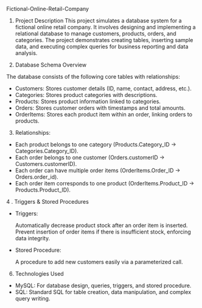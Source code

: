 Fictional-Online-Retail-Company
1. Project Description
This project simulates a database system for a fictional online retail company. It involves designing and implementing a relational database to manage customers, products, orders, and categories. The project demonstrates creating tables, inserting sample data, and executing complex queries for business reporting and data analysis.

3. Database Schema Overview

 The database consists of the following core tables with relationships:

- Customers: Stores customer details (ID, name, contact, address, etc.).
- Categories: Stores product categories with descriptions.
- Products: Stores product information linked to categories.
- Orders: Stores customer orders with timestamps and total amounts.
- OrderItems: Stores each product item within an order, linking orders to products.

3. Relationships:

- Each product belongs to one category (Products.Category_ID → Categories.Category_ID).
- Each order belongs to one customer (Orders.customerID → Customers.customerID).
- Each order can have multiple order items (OrderItems.Order_ID → Orders.order_id).
- Each order item corresponds to one product (OrderItems.Product_ID → Products.Product_ID).


4 . Triggers & Stored Procedures 

- Triggers:

  Automatically decrease product stock after an order item is inserted.
  Prevent insertion of order items if there is insufficient stock, enforcing data integrity.

- Stored Procedure:

  A procedure to add new customers easily via a parameterized call.

6. Technologies Used

- MySQL: For database design, queries, triggers, and stored procedure.
- SQL: Standard SQL for table creation, data manipulation, and complex query writing.



